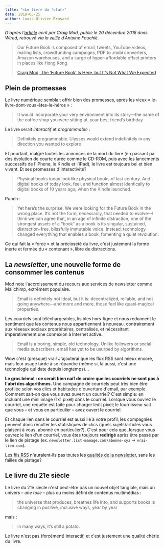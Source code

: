 ```yaml
---
title: "«Le livre du futur»"
date: 2019-03-25
author: Louis-Olivier Brasard
---
```


_D'après l'[article](https://www.wired.com/story/future-book-is-here-but-not-what-we-expected/) écrit par Craig Mod, publié le 20 décembre 2018 dans Wired, retrouvé via la [veille](https://www.quaternum.net/2019/02/26/le-livre-du-futur/) d'Antoine Fauchié._

>Our Future Book is composed of email, tweets, YouTube videos, mailing lists, crowdfunding campaigns, PDF to .mobi converters, Amazon warehouses, and a surge of hyper-affordable offset printers in places like Hong Kong.
>
>[Craig Mod, The ‘Future Book’ Is Here, but It’s Not What We Expected](https://www.wired.com/story/future-book-is-here-but-not-what-we-expected/)

## Plein de promesses

Le livre numérique semblait offrir bien des promesses, après les vieux « le-livre-dont-vous-êtes-le-héros » :

>It would incorporate your very environment into its story—the name of the coffee shop you were sitting at, your best friend’s birthday

Le livre serait _interactif_ et _programmable_ :

>Definitely programmable. Ulysses would extend indefinitely in any direction you wanted to explore

Et pourtant, malgré toutes les annonces de la mort du livre (en passant par des évolution de courte durée comme le CD-ROM, puis avec les lancements successifs de l'iPhone, le Kindle et l'iPad), le livre est toujours bel et bien vivant. Et ses promesses d'interactivité?

>Physical books today look like physical books of last century. And digital books of today look, feel, and function almost identically to digital books of 10 years ago, when the Kindle launched.

Punch :

>Yet here’s the surprise: We were looking for the Future Book in the wrong place. It’s not the form, necessarily, that needed to evolve—I think we can agree that, in an age of infinite distraction, one of the strongest assets of a “book” as a book is its singular, sustained, distraction-free, blissfully immutable voice. Instead, technology changed everything that enables a book, fomenting a quiet revolution.

Ce qui fait la « force » et la précioseté du livre, c'est justement la forme inerte et fermée du « contenant », libre de distractions.

## La _newsletter_, une nouvelle forme de consommer les contenus

Mod note l'accroissement du recours aux services de newsletter comme Mailchimp, extrêment populaire.

>Email is definitely not ideal, but it is: decentralized, reliable, and not going anywhere—and more and more, those feel like quasi-magical properties.

Les courriels sont téléchargeables, lisibles hors-ligne et nous redonnent le sentiment que les contenus nous appartiennent à nouveau, contrairement aux réseaux sociaux propriétaires, centralisés, et nécessitant impérativement une connexion à Internet active.

>Email is a boring, simple, old technology. Unlike followers or social media subscribers, email has yet to be usurped by algorithms.

Wow c'est (presque) vrai! J'ajouterai que les flux RSS sont mieux encore, mais leur usage tarde à se répandre (même si, là aussi, c'est une technologie qui date depuis longtemps)…

**Le gros bémol : ce serait bien naïf de croire que les courriels ne sont pas à l'abri des algorithmes.** Une campagne de courriels peut très bien être profilée selon vos clics et habitudes d'ouverture d'email, par exemple. Comment sait-on que vous avez ouvert un courriel? C'est simple: en incluant une mini image (1x1 pixel) dans le courriel. Lorsque vous ouvrez le courriel, une requête est faite pour charger ledit pixel; le fournisseur sait que vous – et vous en particulier – avez ouvert le courriel.

Et chaque lien dans le courriel est aussi lié à votre profil; les compagnies peuvent donc récolter les statistiques de clics (quels sujets/articles vous plaisent à vous, abonné en particulier?). C'est pour cela que, lorsque vous ouvrez le lien d'un courriel, vous êtes toujours **redirigé** après être passé par le lien de pistage (ex. `newsletter.list-manage.com/abonne-xyz` &rarr; `vrai-lien.com`).

Les [fils RSS](https://larlet.fr/david/blog/2019/flux-rss/) n'auraient-ils pas toutes les [qualités de la newsletter](https://mstdn.quebec.gq/web/statuses/101811517945293111), sans les failles de pistage?

## Le livre du 21e siècle

Le livre du 21e siècle n'est peut-être pas un nouvel objet tangible, mais un univers – *une toile* – plus ou moins défini de contenus multimédias :

>the universe that produces, breathes life into, and supports books is changing in positive, inclusive ways, year by year

mais :

>In many ways, it’s still a potato.

Le livre n'est pas (forcément) interactif, et c'est justement une qualité chérie du livre.